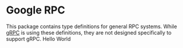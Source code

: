 # Google RPC

This package contains type definitions for general RPC systems. While
[gRPC](https://github.com/grpc) is using these definitions, they
are not designed specifically to support gRPC.
Hello World
